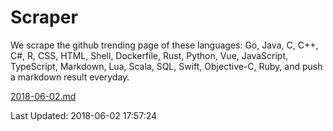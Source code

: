 # Scraper

We scrape the github trending page of these languages: Go, Java, C, C++, C#, R, CSS, HTML, Shell, Dockerfile, Rust, Python, Vue, JavaScript, TypeScript, Markdown, Lua, Scala, SQL, Swift, Objective-C, Ruby, and push a markdown result everyday.

[2018-06-02.md](https://github.com/yangwenmai/Scraper/blob/master/2018-06-02.md)

Last Updated: 2018-06-02 17:57:24